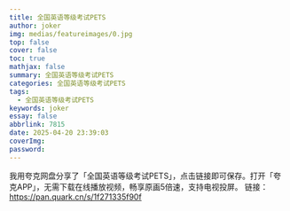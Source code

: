 ```yaml
---
title: 全国英语等级考试PETS
author: joker
img: medias/featureimages/0.jpg
top: false
cover: false
toc: true
mathjax: false
summary: 全国英语等级考试PETS
categories: 全国英语等级考试PETS
tags:
  - 全国英语等级考试PETS
keywords: joker
essay: false
abbrlink: 7815
date: 2025-04-20 23:39:03
coverImg:
password:
---
```


我用夸克网盘分享了「全国英语等级考试PETS」，点击链接即可保存。打开「夸克APP」，无需下载在线播放视频，畅享原画5倍速，支持电视投屏。
链接：https://pan.quark.cn/s/1f271335f90f
